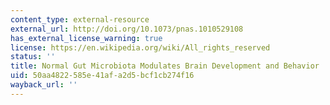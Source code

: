 ```yaml
---
content_type: external-resource
external_url: http://doi.org/10.1073/pnas.1010529108
has_external_license_warning: true
license: https://en.wikipedia.org/wiki/All_rights_reserved
status: ''
title: Normal Gut Microbiota Modulates Brain Development and Behavior
uid: 50aa4822-585e-41af-a2d5-bcf1cb274f16
wayback_url: ''
---
```

